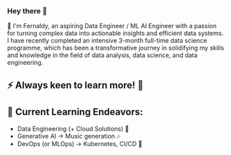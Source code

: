 ### Hey there 👋

🔭 I'm Fernaldy, an aspiring Data Engineer / ML AI Engineer with a passion for turning complex data into actionable insights and efficient data systems. I have recently completed an intensive 3-month full-time data science programme, which has been a transformative journey in solidifying my skills and knowledge in the field of data analysis, data science, and data engineering.

## ⚡ Always keen to learn more! :snake: 

## 🚀 Current Learning Endeavors:
- Data Engineering (+ Cloud Solutions) 🌊
- Generative AI  -> Music generation 🎶
- DevOps (or MLOps) -> Kubernetes, CI/CD 🔱
  
<!--
**fernaldya/fernaldya** is a ✨ _special_ ✨ repository because its `README.md` (this file) appears on your GitHub profile.


- 🔭 
- 🌱 
- 👯 
- 🤔 
- 💬 
- 📫
- 😄 
- ⚡ 
